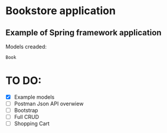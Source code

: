 # Bookstore application
## Example of Spring framework application


Models creaded:
```
Book
```


# TO DO:

- [x] Example models
- [ ] Postman Json API overwiew
- [ ] Bootstrap 
- [ ] Full CRUD
- [ ] Shopping Cart
